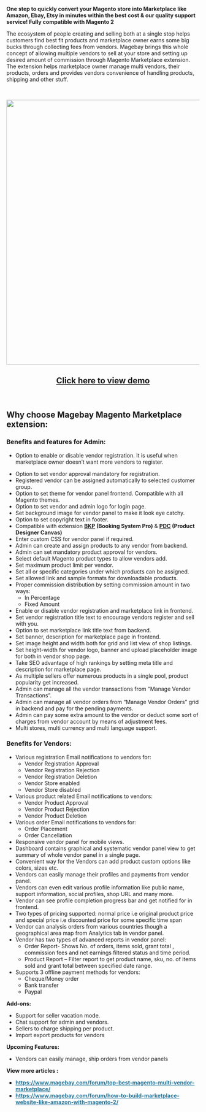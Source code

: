 <p><strong>One step to quickly convert your Magento store into Marketplace like Amazon, Ebay, Etsy in minutes within the best cost &amp; our quality support service! Fully compatible with Magento 2</strong></p>

<p>The ecosystem of people creating and selling both at a single stop helps customers find best fit products and marketplace owner earns some big bucks through collecting fees from vendors. Magebay brings this whole concept of allowing multiple vendors to sell at your store and setting up desired amount of commission through Magento Marketplace extension. The extension helps marketplace owner manage multi vendors, their products, orders and provides vendors convenience of handling products, shipping and other stuff.</p>

<p>&nbsp;</p>

<p style="text-align:center"><img alt="" src="http://image.prntscr.com/image/a39c3bbc80d54bbd9ccedc02edf0b1fa.png" style="height:691px; width:944px" /></p>

<h2 style="text-align:center"><a href="https://www.magebay.com/magento-multi-vendor-marketplace-extension">Click here to view demo</a></h2>

<p style="text-align:center">&nbsp;</p>

<h2>Why choose Magebay Magento Marketplace extension:</h2>

<h3><strong>Benefits and features for Admin:</strong></h3>

<ul>
	<li>
	<p>Option to enable or disable vendor registration. It is useful when marketplace owner doesn&rsquo;t want more vendors to register.</p>
	</li>
	<li>Option to set vendor approval mandatory for registration.</li>
	<li>Registered vendor can be assigned automatically to selected customer group.</li>
	<li>Option to set theme for vendor panel frontend. Compatible with all Magento themes.</li>
	<li>Option to set vendor and admin logo for login page.</li>
	<li>Set background image for vendor panel to make it look eye catchy.</li>
	<li>Option to set copyright text in footer.</li>
	<li>Compatible with extension <strong><a href="https://bookingsystempro.com/">BKP</a> (Booking System Pro)</strong> &amp; <strong><a href="http://productsdesignercanvas.com/">PDC</a> (Product Designer Canvas)</strong></li>
	<li>Enter custom CSS for vendor panel if required.</li>
	<li>Admin can create and assign products to any vendor from backend.</li>
	<li>Admin can set mandatory product approval for vendors.</li>
	<li>Select default Magento product types to allow vendors add.</li>
	<li>Set maximum product limit per vendor.</li>
	<li>Set all or specific categories under which products can be assigned.</li>
	<li>Set allowed link and sample formats for downloadable products.</li>
	<li>Proper commission distribution by setting commission amount in two ways:
	<ul>
		<li>In Percentage</li>
		<li>Fixed Amount</li>
	</ul>
	</li>
	<li>Enable or disable vendor registration and marketplace link in frontend.</li>
	<li>Set vendor registration title text to encourage vendors register and sell with you.</li>
	<li>Option to set marketplace link title text from backend.</li>
	<li>Set banner, description for marketplace page in frontend.</li>
	<li>Set image height and width both for grid and list view of shop listings.</li>
	<li>Set height-width for vendor logo, banner and upload placeholder image for both in vendor shop page.</li>
	<li>Take SEO advantage of high rankings by setting meta title and description for marketplace page.</li>
	<li>As multiple sellers offer numerous products in a single pool, product popularity get increased.</li>
	<li>Admin can manage all the vendor transactions from &ldquo;Manage Vendor Transactions&rdquo;.</li>
	<li>Admin can manage all vendor orders from &ldquo;Manage Vendor Orders&rdquo; grid in backend and pay for the pending payments.</li>
	<li>Admin can pay some extra amount to the vendor or deduct some sort of charges from vendor account by means of adjustment fees.</li>
	<li>Multi stores, multi currency and multi language support.</li>
</ul>

<h3><strong>Benefits for Vendors:</strong></h3>

<ul>
	<li>Various registration Email notifications to vendors for:
	<ul>
		<li>Vendor Registration Approval</li>
		<li>Vendor Registration Rejection</li>
		<li>Vendor Registration Deletion</li>
		<li>Vendor Store enabled</li>
		<li>Vendor Store disabled</li>
	</ul>
	</li>
	<li>Various product related Email notifications to vendors:
	<ul>
		<li>Vendor Product Approval</li>
		<li>Vendor Product Rejection</li>
		<li>Vendor Product Deletion</li>
	</ul>
	</li>
	<li>Various order Email notifications to vendors for:
	<ul>
		<li>Order Placement</li>
		<li>Order Cancellation</li>
	</ul>
	</li>
	<li>Responsive vendor panel for mobile views.</li>
	<li>Dashboard contains graphical and systematic vendor panel view to get summary of whole vendor panel in a single page.</li>
	<li>Convenient way for the Vendors can add product custom options like colors, sizes etc.</li>
	<li>Vendors can easily manage their profiles and payments from vendor panel.</li>
	<li>Vendors can even edit various profile information like public name, support information, social profiles, shop URL and many more.</li>
	<li>Vendor can see profile completion progress bar and get notified for in frontend.</li>
	<li>Two types of pricing supported: normal price i.e original product price and special price i.e discounted price for some specific time span</li>
	<li>Vendor can analysis orders from various countries though a geographical area map from Analytics tab in vendor panel.</li>
	<li>Vendor has two types of advanced reports in vendor panel:
	<ul>
		<li>Order Report- Shows No. of orders, items sold, grant total , commission fees and net earnings filtered status and time period.</li>
		<li>Product Report &ndash; Filter report to get product name, sku, no. of items sold and grant total between specified date range.</li>
	</ul>
	</li>
	<li>Supports 3 offline payment methods for vendors:
	<ul>
		<li>Cheque/Money order</li>
		<li>Bank transfer</li>
		<li>Paypal</li>
	</ul>
	</li>
</ul>

<p><strong>Add-ons:</strong></p>

<ul>
	<li>Support for seller vacation mode.</li>
	<li>Chat support for admin and vendors.</li>
	<li>Sellers to charge shipping per product.</li>
	<li>Import export products for vendors</li>
</ul>

<p><strong>Upcoming Features:</strong></p>

<ul>
	<li>Vendors can easily manage, ship orders from vendor panels</li>
</ul>

<p><strong>View more articles : </strong></p>

<ul style="list-style-type:square">
	<li><strong><a href="https://www.magebay.com/forum/top-best-magento-multi-vendor-marketplace/" style="color: rgb(33, 117, 155); outline: none;">https://www.magebay.com/forum/top-best-magento-multi-vendor-marketplace/ </a></strong></li>
	<li><strong><a href="https://www.magebay.com/forum/how-to-build-marketplace-website-like-amazon-with-magento-2/" style="color: rgb(33, 117, 155); outline: none;">https://www.magebay.com/forum/how-to-build-marketplace-website-like-amazon-with-magento-2/</a></strong></li>
</ul>
